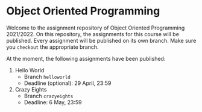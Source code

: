 # Object Oriented Programming

Welcome to the assignment repository of Object Oriented Programming 2021/2022. On this repository, the assignments for this course will be published. Every assignment will be published on its own branch. Make sure you `checkout` the appropriate branch.

At the moment, the following assignments have been published:

1. Hello World
    - Branch `helloworld`
	- Deadline (optional): 29 April, 23:59
2. Crazy Eights
	- Branch `crazyeights`
	- Deadline: 6 May, 23:59
